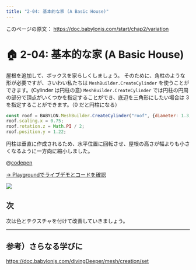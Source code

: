 ```yaml
---
title: "2-04: 基本的な家 (A Basic House)"
---
```


このページの原文： https://doc.babylonjs.com/start/chap2/variation


# 🏠 2-04: 基本的な家 (A Basic House)

屋根を追加して、ボックスを家らしくしましょう。
そのために、角柱のような形が必要ですが、さいわい私たちは `MeshBuilder.CreateCylinder` を使うことができます。(Cylinder は円柱の意)
`MeshBuilder.CreateCylinder` では円柱の円周の部分で頂点がいくつかを指定することができ、底辺を三角形にしたい場合は 3 を指定することができます。（0 だと円柱になる）

```js
const roof = BABYLON.MeshBuilder.CreateCylinder("roof", {diameter: 1.3, height: 1.2, tessellation: 3});
roof.scaling.x = 0.75;
roof.rotation.z = Math.PI / 2;
roof.position.y = 1.22;
```

円柱は垂直に作成されるため、水平位置に回転させ、屋根の高さが幅よりも小さくなるように一方向に縮小しました。 

@[codepen](https://codepen.io/chomado/pen/YzrJZGp)

[→ Playgroundでライブデモとコードを確認](https://playground.babylonjs.com/#KBS9I5#70)

![](https://doc.babylonjs.com/_next/image?url=%2Fimg%2Fgetstarted%2Fhouse1.png&w=1920&q=75)

## 次

次は色とテクスチャを付けて改善していきましょう。

---

## 参考）さらなる学びに

https://doc.babylonjs.com/divingDeeper/mesh/creation/set
